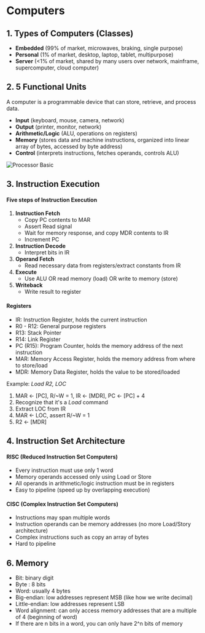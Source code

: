 # Computers

## 1. Types of Computers (Classes)
+ **Embedded** (99% of market, microwaves, braking, single purpose)
+ **Personal** (1% of market, desktop, laptop, tablet, multipurpose)
+ **Server** (<1% of market, shared by many users over network, mainframe, supercomputer, cloud computer)

## 2. 5 Functional Units

A computer is a programmable device that can store, retrieve, and process data.

+ **Input** (keyboard, mouse, camera, network)
+ **Output** (printer, monitor, network)
+ **Arithmetic/Logic** (ALU, operations on registers)
+ **Memory** (stores data and machine instructions, organized into linear array of bytes, accessed by byte address)
+ **Control** (interprets instructions, fetches operands, controls ALU)

![Processor Basic](http://sahiljain.ca/media/processor1.jpg "Basic Processor")

## 3. Instruction Execution

#### Five steps of Instruction Execution

1. **Instruction Fetch**
	+ Copy PC contents to MAR
	+ Assert Read signal
	+ Wait for memory response, and copy MDR contents to IR
	+ Increment PC
2. **Instruction Decode**
	+ Interpret bits in IR
3. **Operand Fetch**
	+ Read necessary data from registers/extract constants from IR
4. **Execute**
	+ Use ALU OR read memory (load) OR write to memory (store)
5. **Writeback**
	+ Write result to register

#### Registers

+ IR: Instruction Register, holds the current instruction
+ R0 - R12: General purpose registers
+ R13: Stack Pointer
+ R14: Link Register
+ PC (R15): Program Counter, holds the memory address of the next instruction
+ MAR: Memory Access Register, holds the memory address from where to store/load
+ MDR: Memory Data Register, holds the value to be stored/loaded

Example: *Load R2, LOC*

1. MAR <- [PC], R/~W = 1, IR <- [MDR], PC <- [PC] + 4
2. Recognize that it's a *Load* command
3. Extract LOC from IR
4. MAR <- LOC, assert R/~W = 1
5. R2 <- [MDR]

## 4. Instruction Set Architecture

#### RISC (Reduced Instruction Set Computers)

+ Every instruction must use only 1 word
+ Memory operands accessed only using Load or Store
+ All operands in arithmetic/logic instruction must be in registers
+ Easy to pipeline (speed up by overlapping execution)

#### CISC (Complex Instruction Set Computers)

+ Instructions may span multiple words
+ Instruction operands can be memory addresses (no more Load/Story architecture)
+ Complex instructions such as copy an array of bytes
+ Hard to pipeline

## 6. Memory

+ Bit: binary digit
+ Byte : 8 bits
+ Word: usually 4 bytes
+ Big-endian: low addresses represent MSB (like how we write decimal)
+ Little-endian: low addresses represent LSB
+ Word alignment: can only access memory addresses that are a multiple of 4 (beginning of word)
+ If there are n bits in a word, you can only have 2^n bits of memory
